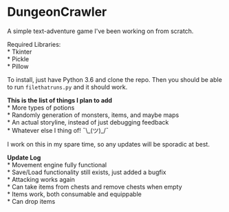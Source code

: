 # DungeonCrawler
A simple text-adventure game I've been working on from scratch.

Required Libraries:  
    * Tkinter  
    * Pickle  
    * Pillow  

To install, just have Python 3.6 and clone the repo. Then you should be able to run `filethatruns.py` and it should work.

**This is the list of things I plan to add**  
    * More types of potions  
    * Randomly generation of monsters, items, and maybe maps  
    * An actual storyline, instead of just debugging feedback  
    * Whatever else I thing of! ¯\\\_(ツ)\_/¯

I work on this in my spare time, so any updates will be sporadic at best.

**Update Log**  
    * Movement engine fully functional  
    * Save/Load functionality still exists, just added a bugfix  
    * Attacking works again  
    * Can take items from chests and remove chests when empty  
    * Items work, both consumable and equippable  
    * Can drop items  
